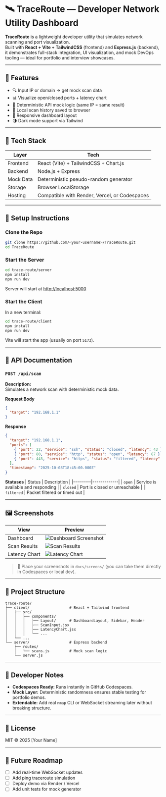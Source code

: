 # 🛰️ TraceRoute — Developer Network Utility Dashboard

**TraceRoute** is a lightweight developer utility that simulates network scanning and port visualization.  
Built with **React + Vite + TailwindCSS** (frontend) and **Express.js** (backend), it demonstrates full-stack integration, UI visualization, and mock DevOps tooling — ideal for portfolio and interview showcases.

---

## 🚀 Features
- 🔍 Input IP or domain → get mock scan data
- 📊 Visualize open/closed ports + latency chart
- 🧠 Deterministic API mock logic (same IP = same result)
- 💾 Local scan history saved to browser
- 🧱 Responsive dashboard layout
- 🌗 Dark mode support via Tailwind

---

## 🧩 Tech Stack
| Layer | Tech |
|-------|------|
| Frontend | React (Vite) + TailwindCSS + Chart.js |
| Backend | Node.js + Express |
| Mock Data | Deterministic pseudo-random generator |
| Storage | Browser LocalStorage |
| Hosting | Compatible with Render, Vercel, or Codespaces |

---

## 🧰 Setup Instructions

### Clone the Repo
```bash
git clone https://github.com/<your-username>/TraceRoute.git
cd TraceRoute
```

### Start the Server
```bash
cd trace-route/server
npm install
npm run dev
```
Server will start at [http://localhost:5000](http://localhost:5000)

### Start the Client
In a new terminal:
```bash
cd trace-route/client
npm install
npm run dev
```
Vite will start the app (usually on port `5173`).

---

## 🧪 API Documentation

### `POST /api/scan`

**Description:**  
Simulates a network scan with deterministic mock data.

**Request Body**
```json
{
  "target": "192.168.1.1"
}
```

**Response**
```json
{
  "target": "192.168.1.1",
  "ports": [
    { "port": 22, "service": "ssh", "status": "closed", "latency": 43 },
    { "port": 80, "service": "http", "status": "open", "latency": 87 },
    { "port": 443, "service": "https", "status": "filtered", "latency": 412 }
  ],
  "timestamp": "2025-10-08T18:45:00.000Z"
}
```

**Statuses**
| Status | Description |
|---------|-------------|
| `open` | Service is available and responding |
| `closed` | Port is closed or unreachable |
| `filtered` | Packet filtered or timed out |

---

## 🖼️ Screenshots

| View | Preview |
|------|----------|
| Dashboard | ![Dashboard Screenshot](docs/screens/dashboard.png) |
| Scan Results | ![Scan Results](docs/screens/scan-results.png) |
| Latency Chart | ![Latency Chart](docs/screens/chart.png) |

> 📸 Place your screenshots in `docs/screens/` (you can take them directly in Codespaces or local dev).

---

## 🧭 Project Structure
```
trace-route/
├── client/                  # React + Tailwind frontend
│   ├── src/
│   │   ├── components/
│   │   │   ├── Layout/      # DashboardLayout, Sidebar, Header
│   │   │   ├── ScanInput.jsx
│   │   │   ├── LatencyChart.jsx
│   │   │   └── ...
│   └── ...
└── server/                  # Express backend
    ├── routes/
    │   └── scans.js         # Mock scan logic
    └── server.js
```

---

## 🧠 Developer Notes
- **Codespaces Ready:** Runs instantly in GitHub Codespaces.  
- **Mock Layer:** Deterministic randomness ensures stable testing for portfolio demos.  
- **Extendable:** Add real `nmap` CLI or WebSocket streaming later without breaking structure.

---

## 📜 License
MIT © 2025 [Your Name]

---

## 🧭 Future Roadmap
- [ ] Add real-time WebSocket updates  
- [ ] Add ping traceroute simulation  
- [ ] Deploy demo via Render / Vercel  
- [ ] Add unit tests for mock generator
